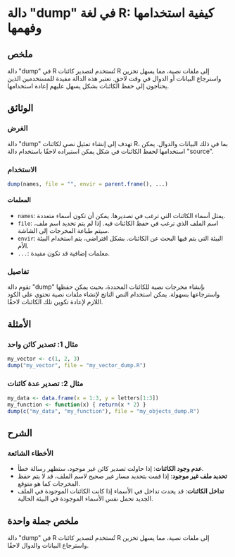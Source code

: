 <!--
Meta Description: # دالة "dump" في لغة R: كيفية استخدامها وفهمها ## ملخص دالة "dump" في R تُستخدم لتصدير كائنات R إلى ملفات نصية، مما يسهل تخزين واسترجاع البيانات أو ال...
Meta Keywords: الكائنات, dump, دالة, إلى, يمكن
-->

# دالة "dump" في لغة R: كيفية استخدامها وفهمها

## ملخص
دالة "dump" في R تُستخدم لتصدير كائنات R إلى ملفات نصية، مما يسهل تخزين واسترجاع البيانات أو الدوال في وقت لاحق. تعتبر هذه الدالة مفيدة للمستخدمين الذين يحتاجون إلى حفظ الكائنات بشكل يسهل عليهم إعادة استخدامها.

## الوثائق
### الغرض
دالة "dump" تهدف إلى إنشاء تمثيل نصي لكائنات R، بما في ذلك البيانات والدوال. يمكن استخدامها لحفظ الكائنات في شكل يمكن استيراده لاحقًا باستخدام دالة "source".

### الاستخدام
```R
dump(names, file = "", envir = parent.frame(), ...)
```

#### المعلمات
- `names`: يمثل أسماء الكائنات التي ترغب في تصديرها. يمكن أن تكون أسماء متعددة.
- `file`: اسم الملف الذي ترغب في حفظ الكائنات فيه. إذا لم يتم تحديد اسم ملف، سيتم طباعة المخرجات إلى الشاشة.
- `envir`: البيئة التي يتم فيها البحث عن الكائنات. بشكل افتراضي، يتم استخدام البيئة الأم.
- `...`: معلمات إضافية قد تكون مفيدة.

### تفاصيل
تقوم دالة "dump" بإنشاء مخرجات نصية للكائنات المحددة، بحيث يمكن حفظها واسترجاعها بسهولة. يمكن استخدام النص الناتج لإنشاء ملفات نصية تحتوي على الكود اللازم لإعادة تكوين تلك الكائنات لاحقًا.

## الأمثلة
### مثال 1: تصدير كائن واحد
```R
my_vector <- c(1, 2, 3)
dump("my_vector", file = "my_vector_dump.R")
```

### مثال 2: تصدير عدة كائنات
```R
my_data <- data.frame(x = 1:3, y = letters[1:3])
my_function <- function(x) { return(x * 2) }
dump(c("my_data", "my_function"), file = "my_objects_dump.R")
```

## الشرح
### الأخطاء الشائعة
- **عدم وجود الكائنات**: إذا حاولت تصدير كائن غير موجود، ستظهر رسالة خطأ.
- **تحديد ملف غير موجود**: إذا قمت بتحديد مسار غير صحيح لاسم الملف، قد لا يتم حفظ المخرجات كما هو متوقع.
- **تداخل الكائنات**: قد يحدث تداخل في الأسماء إذا كانت الكائنات الموجودة في الملف الجديد تحمل نفس الأسماء الموجودة في البيئة الحالية.

## ملخص جملة واحدة
دالة "dump" في R تُستخدم لتصدير كائنات R إلى ملفات نصية، مما يسهل تخزين واسترجاع البيانات والدوال لاحقًا.